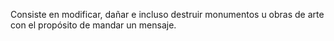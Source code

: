 Consiste en modificar, dañar e incluso destruir monumentos u obras de arte con el propósito de mandar un mensaje.